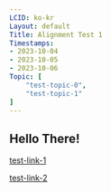 ```yaml
---
LCID: ko-kr
Layout: default
Title: Alignment Test 1
Timestamps:
- 2023-10-04
- 2023-10-05
- 2023-10-06
Topic: [ 
    "test-topic-0",
    "test-topic-1"
]
---
```


## Hello There!

[test-link-1](sika://test0/align-0.md)

[test-link-2](sika://test0/test1/test-post-eee.md)
